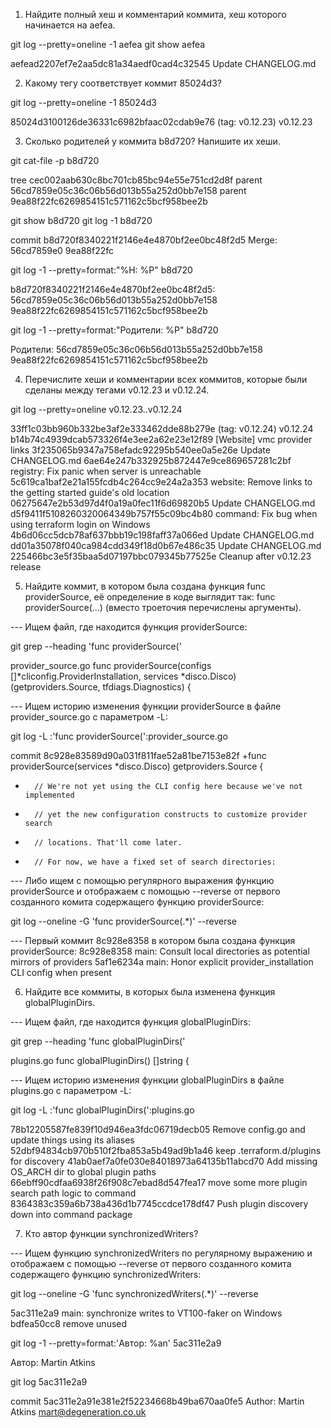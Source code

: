 1. Найдите полный хеш и комментарий коммита, хеш которого начинается на aefea.

git log --pretty=oneline -1 aefea
git show aefea

aefead2207ef7e2aa5dc81a34aedf0cad4c32545 Update CHANGELOG.md

2. Какому тегу соответствует коммит 85024d3?

git log --pretty=oneline -1 85024d3

85024d3100126de36331c6982bfaac02cdab9e76 (tag: v0.12.23) v0.12.23

3. Сколько родителей у коммита b8d720? Напишите их хеши.

git cat-file -p b8d720

tree cec002aab630c8bc701cb85bc94e55e751cd2d8f
parent 56cd7859e05c36c06b56d013b55a252d0bb7e158
parent 9ea88f22fc6269854151c571162c5bcf958bee2b

git show b8d720
git log -1 b8d720

commit b8d720f8340221f2146e4e4870bf2ee0bc48f2d5
Merge: 56cd7859e0 9ea88f22fc

git log -1 --pretty=format:"%H: %P" b8d720

b8d720f8340221f2146e4e4870bf2ee0bc48f2d5: 56cd7859e05c36c06b56d013b55a252d0bb7e158 9ea88f22fc6269854151c571162c5bcf958bee2b

git log -1 --pretty=format:"Родители: %P" b8d720

Родители: 56cd7859e05c36c06b56d013b55a252d0bb7e158 9ea88f22fc6269854151c571162c5bcf958bee2b

4. Перечислите хеши и комментарии всех коммитов, которые были сделаны между тегами v0.12.23 и v0.12.24.

git log --pretty=oneline v0.12.23..v0.12.24

33ff1c03bb960b332be3af2e333462dde88b279e (tag: v0.12.24) v0.12.24
b14b74c4939dcab573326f4e3ee2a62e23e12f89 [Website] vmc provider links
3f235065b9347a758efadc92295b540ee0a5e26e Update CHANGELOG.md
6ae64e247b332925b872447e9ce869657281c2bf registry: Fix panic when server is unreachable
5c619ca1baf2e21a155fcdb4c264cc9e24a2a353 website: Remove links to the getting started guide's old location
06275647e2b53d97d4f0a19a0fec11f6d69820b5 Update CHANGELOG.md
d5f9411f5108260320064349b757f55c09bc4b80 command: Fix bug when using terraform login on Windows
4b6d06cc5dcb78af637bbb19c198faff37a066ed Update CHANGELOG.md
dd01a35078f040ca984cdd349f18d0b67e486c35 Update CHANGELOG.md
225466bc3e5f35baa5d07197bbc079345b77525e Cleanup after v0.12.23 release

5. Найдите коммит, в котором была создана функция func providerSource, её определение в коде выглядит так: func providerSource(...) (вместо троеточия перечислены аргументы).

--- Ищем файл, где находится функция providerSource:
 
git grep --heading 'func providerSource('

provider_source.go
func providerSource(configs []*cliconfig.ProviderInstallation, services *disco.Disco) (getproviders.Source, tfdiags.Diagnostics) {

--- Ищем историю изменения функции providerSource в файле provider_source.go с параметром -L:

git log -L :'func providerSource(':provider_source.go

commit 8c928e83589d90a031f811fae52a81be7153e82f
+func providerSource(services *disco.Disco) getproviders.Source {
+       // We're not yet using the CLI config here because we've not implemented
+       // yet the new configuration constructs to customize provider search
+       // locations. That'll come later.
+       // For now, we have a fixed set of search directories:

--- Либо ищем с помощью регулярного выражения функцию providerSource и отображаем с помощью --reverse от первого созданного комита содержащего функцию providerSource:

git log --oneline -G 'func providerSource\(.*\)' --reverse

--- Первый коммит 8c928e8358 в котором была создана функция providerSource:
8c928e8358 main: Consult local directories as potential mirrors of providers
5af1e6234a main: Honor explicit provider_installation CLI config when present


6. Найдите все коммиты, в которых была изменена функция globalPluginDirs.

--- Ищем файл, где находится функция globalPluginDirs:

git grep --heading 'func globalPluginDirs('

plugins.go
func globalPluginDirs() []string {

--- Ищем историю изменения функции globalPluginDirs в файле plugins.go с параметром -L:

git log -L :'func globalPluginDirs(':plugins.go

78b12205587fe839f10d946ea3fdc06719decb05 Remove config.go and update things using its aliases
52dbf94834cb970b510f2fba853a5b49ad9b1a46 keep .terraform.d/plugins for discovery
41ab0aef7a0fe030e84018973a64135b11abcd70 Add missing OS_ARCH dir to global plugin paths
66ebff90cdfaa6938f26f908c7ebad8d547fea17 move some more plugin search path logic to command
8364383c359a6b738a436d1b7745ccdce178df47 Push plugin discovery down into command package

7. Кто автор функции synchronizedWriters?

--- Ищем функцию synchronizedWriters по регулярному выражению и отображаем с помощью --reverse от первого созданного комита содержащего функцию synchronizedWriters:

git log --oneline -G 'func synchronizedWriters\(.*\)' --reverse

5ac311e2a9 main: synchronize writes to VT100-faker on Windows
bdfea50cc8 remove unused

git log -1 --pretty=format:'Автор: %an' 5ac311e2a9

Автор: Martin Atkins

git log 5ac311e2a9

commit 5ac311e2a91e381e2f52234668b49ba670aa0fe5
Author: Martin Atkins <mart@degeneration.co.uk>


